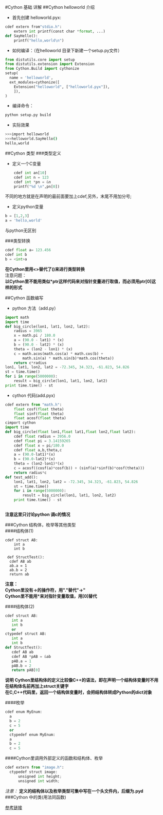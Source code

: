 #Cython 基础 详解
##Cython helloworld 介绍
* 首先创建 helloworld.pyx:   
```python
cdef extern from"stdio.h":
    extern int printf(const char *format, ...)  
def SayHello():
    printf("hello,world\n")
```  
* 如何编译：（在helloworld 目录下新建一个setup.py文件）
```python
from distutils.core import setup
from distutils.extension import Extension
from Cython.Build import cythonize
setup(
  name = 'helloworld',
  ext_modules=cythonize([
    Extension("helloworld", ["helloworld.pyx"]),
    ]),
)
```
* 编译命令：
``` bash
python setup.py build
```
* 实际效果
``` bash
>>>import helloworld 
>>>helloworld.SayHello() 
hello,world
```

##Cython 类型
###类型定义  
* 定义一个C变量
``` python
    cdef int an[10]
    cdef int n = 123
    cdef int *pn = &n
    printf("%d \n",pn[0])
```
不同的地方就是在声明的最前面要加上cdef,另外，末尾不用加分号;
* 定义python变量
```python
b = [1,2,3]
a = 'hello,world'
```
与python无区别

###类型转换
```python
cdef float a= 123.456
cdef int b
b = <int>a
```
**在Cython里用<>替代了()来进行类型转换**<br>
注意问题：  
**以Cython里不能用类似*ptr这样代码来对指针变量进行取值，而必须用ptr[0]这样的形式**<br>

##Cython 函数编写
* python 方法（add.py）
```python
import math
import time
def big_circle(lon1, lat1, lon2, lat2):
    radius = 3965 
    x = math.pi / 180.0
    a = (90.0 - lat1) * (x)
    b = (90.0 - lat2) * (x)
    theta = (lon2 - lon1) * (x)
    c = math.acos(math.cos(a) * math.cos(b) +
        math.sin(a) * math.sin(b)*math.cos(theta))
    return c*radius
lon1, lat1, lon2, lat2 = -72.345, 34.323, -61.823, 54.826
st = time.time()
for i in range(5000000):
    result = big_circle(lon1, lat1, lon2, lat2)
print time.time() - st
```
* cython 代码(add.pyx)
``` python
cdef extern from "math.h": 
    float cosf(float theta)  
    float sinf(float theta)  
    float acosf(float theta)
cimport cython
import time
def big_circle(float lon1,float lat1,float lon2,float lat2):  
    cdef float radius = 3956.0  
    cdef float pi = 3.14159265  
    cdef float x = pi/180.0  
    cdef float a,b,theta,c  
    a = (90.0-lat1)*(x)  
    b = (90.0-lat2)*(x)  
    theta = (lon2-lon1)*(x)  
    c = acosf((cosf(a)*cosf(b)) + (sinf(a)*sinf(b)*cosf(theta)))   
    return radius*c  
def test_add():
    lon1, lat1, lon2, lat2 = -72.345, 34.323, -61.823, 54.826
    st = time.time()
    for i in range(5000000):
        result = big_circle(lon1, lat1, lon2, lat2)
    print time.time() - st
    
 ```
 **注意这里只讨论python 调c的情况**<br>

###Cython 结构体，枚举等其他类型<br>
####结构体(1)
 ```
 cdef struct AB:
     int a
     int b
 
  def StructTest():
   cdef AB ab
   ab.a = 1
   ab.b = 2
   return ab
   ```
**注意：**  
**Cython里没有->的操作符，用"."替代"->"**  
**Cython里不能用*来对指针变量取值，用[0]替代**

####结构体(2)
 ```python
 cdef struct AB:
    int a
    int b
    or
 ctypedef struct AB:
    int a
    int b
def StructTest():
    cdef AB ab
    cdef AB *pAB = &ab
    pAB.a = 1
    pAB.b = 2
    return pAB[0]
```

**说明**
**Cython里结构体的定义比较像C++的语法，即在声明一个结构体变量时不用在结构体名前再加上struct关键字**<br>
**在C,C++代码里，返回一个结构体变量时，会把结构体转成Python的dict对象**

####枚举
  ```python
  cdef enum MyEnum:
    a
    b = 2
    c = 5
    or
    ctypedef enum MyEnum:
    a
    b = 2
    c = 5
  ```
####Cython里调用外部定义的函数和结构体、枚举
  ```python
  cdef extern from "image.h":
    ctypedef struct image:
        unsigned int height; 
        unsigned int width;      
  ```
*注意：*
**定义的结构体以及枚举类型可集中写在一个头文件内，后缀为.pyd**
###Cython 中的类(用法同函数)

[参考链接](http://blog.csdn.net/i2cbus/article/details/23791309)
  

